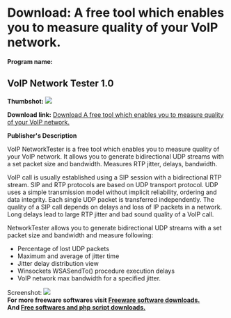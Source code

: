 # Download: A free tool which enables you to measure quality of your VoIP network.

**Program name:**

## VoIP Network Tester 1.0

  
**Thumbshot:** ![](http://www.freewarefiles.com/screenshot/studpipnt_md.gif)   
  
**Download link:** [Download A free tool which enables you to measure quality of your VoIP network.](http://freesoftwares.boysofts.com/VoIP-Network-Tester_program_76054.html)  
  


**Publisher's Description**  
  


VoIP NetworkTester is a free tool which enables you to measure quality of your VoIP network. It allows you to generate bidirectional UDP streams with a set packet size and bandwidth. Measures RTP jitter, delays, bandwidth. 

VoIP call is usually established using a SIP session with a bidirectional RTP stream. SIP and RTP protocols are based on UDP transport protocol. UDP uses a simple transmission model without implicit reliability, ordering and data integrity. Each single UDP packet is transferred independently. The quality of a SIP call depends on delays and loss of IP packets in a network. Long delays lead to large RTP jitter and bad sound quality of a VoIP call. 

NetworkTester allows you to generate bidirectional UDP streams with a set packet size and bandwidth and measure following:

  * Percentage of lost UDP packets 
  * Maximum and average of jitter time 
  * Jitter delay distribution view 
  * Winsockets WSASendTo() procedure execution delays 
  * VoIP network max bandwidth for a specified jitter. 

  
  
Screenshot: ![](http://www.freewarefiles.com/screenshot/studpipnt.gif)   
**For more freeware softwares visit [Freeware software downloads.](http://freesoftwares.boysofts.com/)**   
**And [Free softwares and php script downloads.](http://www.boysofts.com/)**

